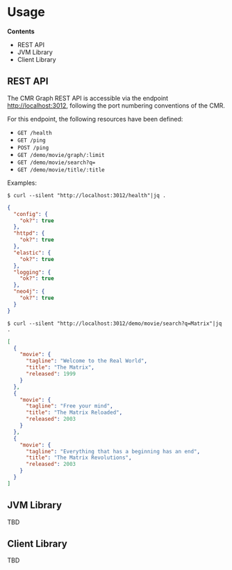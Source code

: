 # Usage


**Contents**

* REST API
* JVM Library
* Client Library


## REST API

The CMR Graph REST API is accessible via the endpoint
[http://localhost:3012](http://localhost:3012), following the port numbering
conventions of the CMR.

For this endpoint, the following resources have been defined:

* `GET /health`
* `GET /ping`
* `POST /ping`
* `GET /demo/movie/graph/:limit`
* `GET /demo/movie/search?q=`
* `GET /demo/movie/title/:title`

Examples:

```
$ curl --silent "http://localhost:3012/health"|jq .
```
```json
{
  "config": {
    "ok?": true
  },
  "httpd": {
    "ok?": true
  },
  "elastic": {
    "ok?": true
  },
  "logging": {
    "ok?": true
  },
  "neo4j": {
    "ok?": true
  }
}
```
```
$ curl --silent "http://localhost:3012/demo/movie/search?q=Matrix"|jq .
```
```json
[
  {
    "movie": {
      "tagline": "Welcome to the Real World",
      "title": "The Matrix",
      "released": 1999
    }
  },
  {
    "movie": {
      "tagline": "Free your mind",
      "title": "The Matrix Reloaded",
      "released": 2003
    }
  },
  {
    "movie": {
      "tagline": "Everything that has a beginning has an end",
      "title": "The Matrix Revolutions",
      "released": 2003
    }
  }
]
```


## JVM Library

TBD


## Client Library

TBD
